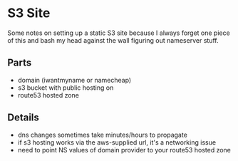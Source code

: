 # S3 Site

Some notes on setting up a static S3 site because I always forget one piece of this and bash my head against the wall figuring out nameserver stuff.


## Parts

- domain (iwantmyname or namecheap)
- s3 bucket with public hosting on
- route53 hosted zone

## Details

- dns changes sometimes take minutes/hours to propagate
- if s3 hosting works via the aws-supplied url, it's a networking issue
- need to point NS values of domain provider to your route53 hosted zone
